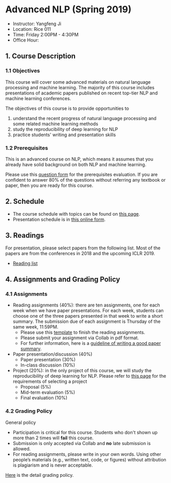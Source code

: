 # Advanced NLP (Spring 2019)

- Instructor: Yangfeng Ji
- Location: Rice 011
- Time: Friday 2:00PM - 4:30PM
- Office Hour:

## 1. Course Description

### 1.1 Objectives

This course will cover some advanced materials on natural language processing and machine learning. The majority of this course includes presentations of academic papers published on recent top-tier NLP and machine learning conferences.

The objectives of this course is to provide opportunities to

1. understand the recent progress of natural language processing and some related machine learning methods
2. study the reproducibility of deep learning for NLP
3. practice students' writing and presentation skills

### 1.2 Prerequisites

This is an advanced course on NLP, which means it assumes that you already have solid background on both NLP and machine learning. 

Please use this [question form](files/question.md) for the prerequisites evaluation. If you are confident to answer 80% of the questions without referring any textbook or paper, then you are ready for this course.

## 2. Schedule

- The course schedule with topics can be found on [this page](files/schedule.md). 
- Presentation schedule is in [this online form](https://docs.google.com/spreadsheets/d/1IJZFfohVO4Rvt9XhhCjVgA5IXvHEcSki4sdy2AobiqQ/edit#gid=0).

## 3. Readings

For presentation, please select papers from the following list. Most of the papers are from the conferences in 2018 and the upcoming ICLR 2019.

- [Reading list](files/reading-list.md)

## 4. Assignments and Grading Policy

### 4.1 Assignments

- Reading assignments (40%): there are ten assignments, one for each week when we have paper presentations. For each week, students can choose one of the three papers presented in that week to write a short summary. The submission due of each assignment is Thursday of the same week, 11:59PM. 
	- Please use this [template](template/reading-assignment-template.tex) to finish the reading assignments.
	- Please submit your assignment via Collab in pdf format.
	- For further information, here is a [guideline of writing a good paper summary](http://web2.uconn.edu/ahking/How_to_Summarize_a_Research_Article.pdf).
- Paper presentation/discussion (40%)
	- Paper presentation (30%)
	- In-class discussion (10%)
- Project (20%): in the only project of this course, we will study the reproducibility of deep learning for NLP. Please refer to [this page](files/project.md) for the requirements of selecting a project
	- Proposal (5%)
	- Mid-term evaluation (5%)
	- Final evaluation (10%)

### 4.2 Grading Policy

General policy

- Participation is critical for this course. Students who don't shown up more than 2 times will **fail** this course.
- Submission is only accepted via Collab and **no** late submission is allowed.
- For reading assignments, please write in your own words. Using other people’s materials (e.g., written text, code, or figures) without attribution is plagiarism and is never acceptable.

[Here](files/grade.md) is the detail grading policy.
